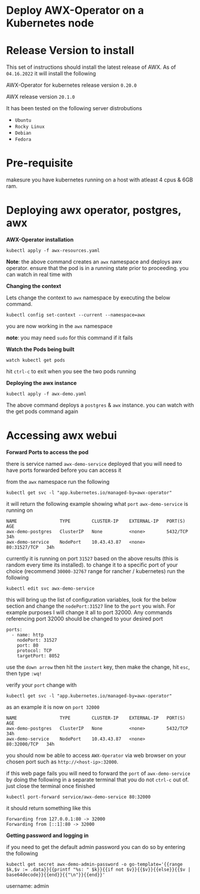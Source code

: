 # Deploy AWX-Operator on a Kubernetes node

# Release Version to install

This set of instructions should install the latest release of AWX. As of `04.16.2022` it will install the following

AWX-Operator for kubernetes release version `0.20.0`

AWX release version `20.1.0`

It has been tested on the following server distrobutions
- `Ubuntu`
- `Rocky Linux`
- `Debian`
- `Fedora`

# Pre-requisite

makesure you have kubernetes running on a host with atleast 4 cpus & 6GB ram.

# Deploying awx operator, postgres, awx

**AWX-Operator installation**

```
kubectl apply -f awx-resources.yaml
```

**Note**: the above command creates an `awx` namespace and deploys awx operator. ensure that the pod is in a running state prior to proceeding. you can watch in real time with

**Changing the context**

Lets change the context to `awx` namespace by executing the below command.

```
kubectl config set-context --current --namespace=awx
```

you are now working in the `awx` namespace

**note**: you may need `sudo` for this command if it fails

**Watch the Pods being built**

```
watch kubectl get pods
```

hit `ctrl-c` to exit when you see the two pods running


**Deploying the awx instance**

```
kubectl apply -f awx-demo.yaml
```

The above command deploys a `postgres` & `awx` instance. you can watch with the get pods command again



# Accessing awx webui


**Forward Ports to access the pod**

there is service named `awx-demo-service` deployed that you will need to have ports forwarded before you can access it

from the `awx` namespace run the following

```
kubectl get svc -l "app.kubernetes.io/managed-by=awx-operator"
```

it will return the following example showing what `port` `awx-demo-service` is running on

```
NAME                TYPE        CLUSTER-IP    EXTERNAL-IP   PORT(S)        AGE
awx-demo-postgres   ClusterIP   None          <none>        5432/TCP       34h
awx-demo-service    NodePort    10.43.43.87   <none>        80:31527/TCP   34h
```

currently it is running on port `31527` based on the above results (this is random every time its installed). to change it to a specific port of your choice (recommend `30000-32767` range for rancher / kubernetes) run the following

```
kubectl edit svc awx-demo-service
```

this will bring up the list of configuration variables, look for the below section and change the `nodePort:31527` line to the `port` you wish. For example purposes I will change it all to port 32000. Any commands referencing port 32000 should be changed to your desired port

```
ports:
  - name: http
    nodePort: 31527
    port: 80
    protocol: TCP
    targetPort: 8052
```

use the `down arrow` then hit the `instert` key, then make the change, hit `esc`, then type `:wq!`

verify your `port` change with

```
kubectl get svc -l "app.kubernetes.io/managed-by=awx-operator"
```

as an example it is now on `port 32000`

```
NAME                TYPE        CLUSTER-IP    EXTERNAL-IP   PORT(S)        AGE
awx-demo-postgres   ClusterIP   None          <none>        5432/TCP       34h
awx-demo-service    NodePort    10.43.43.87   <none>        80:32000/TCP   34h
```

you should now be able to access `AWX-Operator` via web browser on your chosen port such as `http://<host-ip>:32000`.

if this web page fails you will need to forward the `port` of `awx-demo-service` by doing the following in a separate terminal that you do not `ctrl-c` out of. just close the terminal once finished

```
kubectl port-forward service/awx-demo-service 80:32000
```

it should return something like this

```
Forwarding from 127.0.0.1:80 -> 32000
Forwarding from [::1]:80 -> 32000
```


**Getting password and logging in**

if you need to get the default admin password you can do so by entering the following

```
kubectl get secret awx-demo-admin-password -o go-template='{{range $k,$v := .data}}{{printf "%s: " $k}}{{if not $v}}{{$v}}{{else}}{{$v | base64decode}}{{end}}{{"\n"}}{{end}}'
```

username: admin